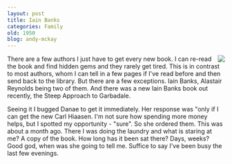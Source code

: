 ```yaml
---
layout: post
title: Iain Banks
categories: Family
old: 1950
blog: andy-mckay
---
```

<a style="float:right" href="http://www.amazon.ca/gp/redirect.html?ie=UTF8&location=http%3A%2F%2Fwww.amazon.ca%2FSteep-Approach-Garbadale-Iain-Banks%2Fdp%2F0316731064&tag=wwwzopezenorg-20&linkCode=ur2&camp=15121&creative=330641"><img src="http://ec1.images-amazon.com/images/P/0316731064.01._AA240_SCLZZZZZZZ_.jpg"></a>
<p>There are a few authors I just have to get every new book. I can re-read the book and find hidden gems and they rarely get tired. This is in contrast to most authors, whom I can tell in a few pages if I've read before and then send back to the library. But there are a few exceptions. Iain Banks, Alastair Reynolds being two of them. And there was a new Iain Banks book out recently, the Steep Approach to Garbadale.</p>
<p>Seeing it I bugged Danae to get it immediately. Her response was "only if I can get the new Carl Hiaasen. I'm not sure how spending more money helps, but I spotted my opportunity - "sure". So she ordered them. This was about a month ago. There I was doing the laundry and what is staring at me? A copy of the book. How long has it been sat there? Days, weeks? Good god, when was she going to tell me. Suffice to say I've been busy the last few evenings.</p>
